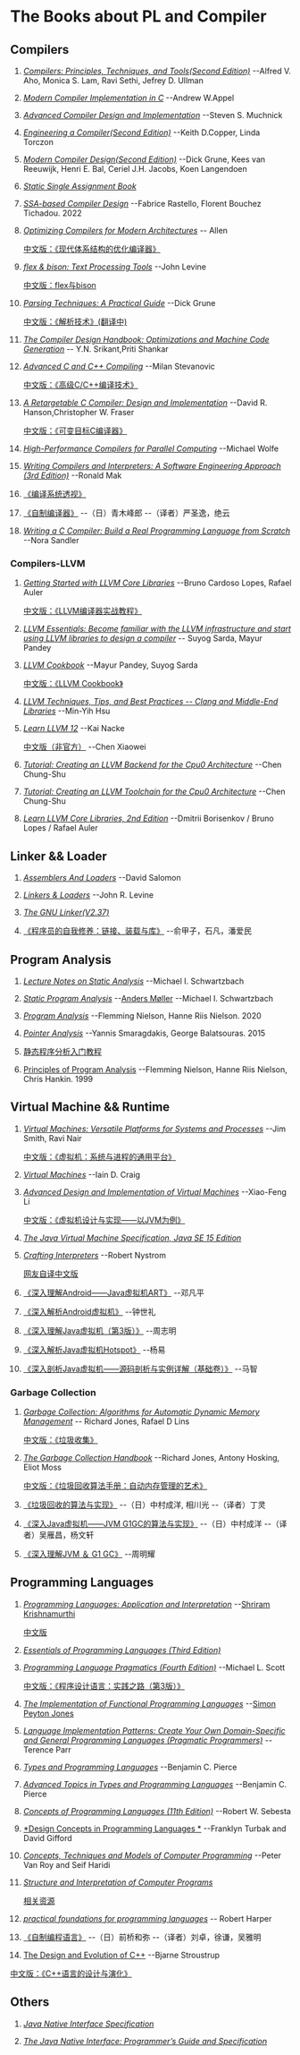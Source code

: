 # The Books about PL and Compiler

## Compilers

1. [*Compilers: Principles, Techniques, and Tools(Second Edition)*](https://www.amazon.com/dp/0321486811/) --Alfred V. Aho, Monica S. Lam, Ravi Sethi, Jefrey D. Ullman

2. [*Modern Compiler Implementation in C*](https://www.amazon.com/dp/0521607655/) --Andrew W.Appel

3. [*Advanced Compiler Design and Implementation*](https://www.amazon.com/dp/1558603204/) --Steven S. Muchnick

4. [*Engineering a Compiler(Second Edition)*](https://www.amazon.com/dp/012088478X/) --Keith D.Copper, Linda Torczon

5. [*Modern Compiler Design(Second Edition)*](https://www.amazon.com/dp/149394472X) --Dick Grune, Kees van Reeuwijk, Henri E. Bal, Ceriel J.H. Jacobs, Koen Langendoen

6. [*Static Single Assignment Book*](http://ssabook.gforge.inria.fr/latest/book.pdf)

7. [*SSA-based Compiler Design*](https://link.springer.com/book/10.1007/978-3-030-80515-9) --Fabrice Rastello, Florent Bouchez Tichadou. 2022

8. [*Optimizing Compilers for Modern Architectures*](https://www.amazon.com/dp/8181473663/) -- Allen

    [中文版：《现代体系结构的优化编译器》](https://book.douban.com/subject/1171448/)

9. [*flex & bison: Text Processing Tools*](https://www.amazon.com/dp/0596155972/) --John Levine

    [中文版：flex与bison](https://book.douban.com/subject/6109479/)

10. [*Parsing Techniques: A Practical Guide*](https://www.amazon.com/dp/B01B996XWO/) --Dick Grune

    [中文版：《解析技术》(翻译中)](https://github.com/duguying/parsing-techniques)

11. [*The Compiler Design Handbook: Optimizations and Machine Code Generation*](https://www.amazon.com/dp/B00A8SLYK4/) -- Y.N. Srikant,Priti Shankar

12. [*Advanced C and C++ Compiling*](https://www.amazon.com/dp/B01HXFLQH0/) --Milan Stevanovic

    [中文版：《高级C/C++编译技术》](https://book.douban.com/subject/26414485/)

13. [*A Retargetable C Compiler: Design and Implementation*](https://www.amazon.com/dp/0805316701/) --David R. Hanson,Christopher W. Fraser

    [中文版：《可变目标C编译器》](https://book.douban.com/subject/26915591/)

14. [*High-Performance Compilers for Parallel Computing*](https://www.amazon.com/dp/0805327304) --Michael Wolfe

15. [*Writing Compilers and Interpreters: A Software Engineering Approach (3rd Edition)*](https://www.amazon.com/dp/0470177071/) --Ronald Mak

16. [《编译系统透视》](https://book.douban.com/subject/26762311/)

17. [《自制编译器》](https://book.douban.com/subject/26806041/)  --（日）青木峰郎  --（译者）严圣逸，绝云

18. [*Writing a C Compiler: Build a Real Programming Language from Scratch*](https://www.amazon.com/Writing-Compiler-Programming-Language-Scratch/dp/1718500424) --Nora Sandler

### Compilers-LLVM

1. [*Getting Started with LLVM Core Libraries*](https://www.amazon.com/dp/1782166920/) --Bruno Cardoso Lopes, Rafael Auler

   [中文版：《LLVM编译器实战教程》](https://book.douban.com/subject/34802579/)

2. [*LLVM Essentials: Become familiar with the LLVM infrastructure and start using LLVM libraries to design a compiler*](https://www.amazon.com/dp/1785280805/) -- Suyog Sarda, Mayur Pandey

3. [*LLVM Cookbook*](https://www.amazon.com/dp/178528598X/) --Mayur Pandey, Suyog Sarda

   [中文版：《LLVM Cookbook》](https://book.douban.com/subject/26820613/)

4. [*LLVM Techniques, Tips, and Best Practices -- Clang and Middle-End Libraries*](https://www.amazon.com/-/zh/dp/1838824952/)  --Min-Yih Hsu

5. [*Learn LLVM 12*](https://www.amazon.com/-/zh/dp/1839213507/)  --Kai Nacke

   [中文版（非官方）](https://github.com/xiaoweiChen/Learn-LLVM-12) --Chen Xiaowei

6. [*Tutorial: Creating an LLVM Backend for the Cpu0 Architecture*](http://jonathan2251.github.io/lbd/index.html) --Chen Chung-Shu

7. [*Tutorial: Creating an LLVM Toolchain for the Cpu0 Architecture*](http://jonathan2251.github.io/lbt/index.html) --Chen Chung-Shu

8. [*Learn LLVM Core Libraries, 2nd Edition*](https://book.douban.com/subject/34782160/)  --Dmitrii Borisenkov / Bruno Lopes / Rafael Auler

## Linker && Loader

1. [*Assemblers And Loaders*](http://www.davidsalomon.name/assem.advertis/AssemAd.html)  --David Salomon

2. [*Linkers & Loaders*](https://www.amazon.com/dp/1558604960/) --John R. Levine

3. [*The GNU Linker(V2.37)*](https://sourceware.org/binutils/docs/ld.pdf)

4. [《程序员的自我修养：链接、装载与库》](https://book.douban.com/subject/3652388/)  --俞甲子，石凡，潘爱民

## Program Analysis

1. [*Lecture Notes on Static Analysis*](https://lara.epfl.ch/w/_media/sav08:schwartzbach.pdf) --Michael I. Schwartzbach

2. [*Static Program Analysis*](https://cs.au.dk/~amoeller/spa/) --[Anders Møller](https://cs.au.dk/~amoeller/) --Michael I. Schwartzbach

3. [*Program Analysis*](https://arxiv.org/ftp/arxiv/papers/2012/2012.10086.pdf) --Flemming Nielson, Hanne Riis Nielson. 2020

4. [*Pointer Analysis*](https://yanniss.github.io/points-to-tutorial15.pdf) --Yannis Smaragdakis, George Balatsouras. 2015

5. [静态程序分析入门教程](https://github.com/RangerNJU/Static-Program-Analysis-Book)

6. [Principles of Program Analysis](https://link.springer.com/book/10.1007/978-3-662-03811-6) --Flemming Nielson, Hanne Riis Nielson, Chris Hankin. 1999

## Virtual Machine && Runtime

1. [*Virtual Machines: Versatile Platforms for Systems and Processes*](https://www.amazon.com/dp/1558609105) --Jim Smith, Ravi Nair

    [中文版：《虚拟机：系统与进程的通用平台》](https://book.douban.com/subject/3611865/)

2. [*Virtual Machines*](https://www.amazon.com/dp/1852339691) --Iain D. Craig

3. [*Advanced Design and Implementation of Virtual Machines*](https://www.amazon.com/dp/B01MXZWNQP/) --Xiao-Feng Li

    [中文版：《虚拟机设计与实现——以JVM为例》](https://book.douban.com/subject/34935105/)

4. [*The Java Virtual Machine Specification, Java SE 15 Edition*](https://docs.oracle.com/javase/specs/jvms/se15/jvms15.pdf)

5. [*Crafting Interpreters*](https://craftinginterpreters.com/) --Robert Nystrom

    [网友自译中文版](https://github.com/GuoYaxiang/craftinginterpreters_zh)

6. [《深入理解Android——Java虚拟机ART》](https://book.douban.com/subject/33390277/) --邓凡平

7. [《深入解析Android虚拟机》](https://book.douban.com/subject/30160468/) --钟世礼

8. [《深入理解Java虚拟机（第3版）》](https://book.douban.com/subject/34907497/) --周志明

9. [《深入解析Java虚拟机Hotspot》](https://book.douban.com/subject/35292715/)  --杨易

10. [《深入剖析Java虚拟机——源码剖析与实例详解（基础卷）》](https://book.douban.com/subject/35571969/)  --马智

### Garbage Collection

1. [*Garbage Collection:  Algorithms for Automatic Dynamic Memory Management*](https://book.douban.com/subject/2135376/) -- Richard Jones, Rafael D Lins

    [中文版：《垃圾收集》](https://book.douban.com/subject/1157908/)

2. [*The Garbage Collection Handbook*](http://gchandbook.org/) --Richard Jones, Antony Hosking, Eliot Moss

    [中文版：《垃圾回收算法手册：自动内存管理的艺术》](https://book.douban.com/subject/26740958/)

3. [《垃圾回收的算法与实现》](https://book.douban.com/subject/26821357/) --（日）中村成洋, 相川光 --（译者）丁灵

4. [《深入Java虚拟机——JVM G1GC的算法与实现》](https://book.douban.com/subject/35292560/) --（日）中村成洋  --（译者）吴雁昌，杨文轩

5. [《深入理解JVM ＆ G1 GC》](https://book.douban.com/subject/27062586/)  --周明耀

## Programming Languages

1. [*Programming Languages: Application and Interpretation*](https://www.plai.org/) --[Shriram Krishnamurthi](https://cs.brown.edu/~sk/)

    [中文版](https://github.com/lotuc/PLAI-cn)

2. [*Essentials of Programming Languages (Third Edition)*](http://www.eopl3.com/)

3. [*Programming Language Pragmatics (Fourth Edition)*](https://book.douban.com/subject/26424018/) --Michael L. Scott

    [中文版：《程序设计语言：实践之路（第3版）》](https://book.douban.com/subject/10802357/)

4. [*The Implementation of Functional Programming Languages*](https://www.microsoft.com/en-us/research/publication/the-implementation-of-functional-programming-languages/?from=http%3A%2F%2Fresearch.microsoft.com%2Fen-us%2Fum%2Fpeople%2Fsimonpj%2Fpapers%2Fslpj-book-1987%2F) --[Simon Peyton Jones](https://www.microsoft.com/en-us/research/people/simonpj/)

5. [*Language Implementation Patterns: Create Your Own Domain-Specific and General Programming Languages (Pragmatic Programmers)*](https://www.amazon.com/dp/193435645X/) --Terence Parr

6. [*Types and Programming Languages*](https://www.amazon.com/dp/0262162091/) --Benjamin C. Pierce

7. [*Advanced Topics in Types and Programming Languages*](https://www.amazon.com/dp/B008UZ02BE/) --Benjamin C. Pierce

8. [*Concepts of Programming Languages (11th Edition)*](https://www.amazon.com/dp/9353438896) --Robert W. Sebesta

9. [*Design Concepts in Programming Languages *](http://dcpl.mit.edu/) --Franklyn Turbak and David Gifford

10. [*Concepts, Techniques and Models of Computer Programming*](https://www.info.ucl.ac.be/~pvr/book.html) --Peter Van Roy and Seif Haridi

11. [*Structure and Interpretation of Computer Programs*](https://mitpress.mit.edu/books/structure-and-interpretation-computer-programs)

    [相关资源](https://github.com/DeathKing/Learning-SICP)
    
12. [*practical foundations for programming languages*](https://www.cs.cmu.edu/~rwh/pfpl/) -- Robert Harper

13. [《自制编程语言》](https://book.douban.com/subject/25735333/)  --（日）前桥和弥  --（译者）刘卓，徐谦，吴雅明

14. [The Design and Evolution of C++](https://book.douban.com/subject/1124745/) --Bjarne Stroustrup

  [中文版：《C++语言的设计与演化》](https://book.douban.com/subject/35198313/)

## Others

1. [*Java Native Interface Specification*](https://docs.oracle.com/en/java/javase/14/docs/specs/jni/index.html)

2. [*The Java Native Interface: Programmer’s Guide and Specification*](https://www.oreilly.com/library/view/javatm-native-interface/0201325772/)
